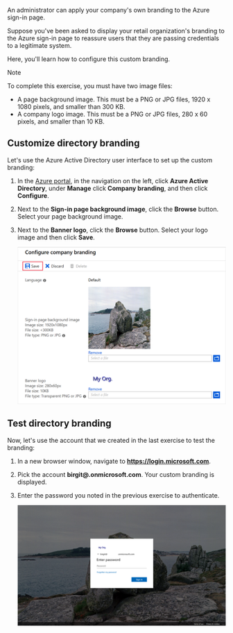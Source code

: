 An administrator can apply your company's own branding to the Azure sign-in page. 

Suppose you've been asked to display your retail organization's branding to the Azure sign-in page to reassure users that they are passing credentials to a legitimate system.

Here, you'll learn how to configure this custom branding.

> [!NOTE]
> To complete this exercise, you must have two image files:
> - A page background image. This must be a PNG or JPG files, 1920 x 1080 pixels, and smaller than 300 KB.
> - A company logo image. This must be a PNG or JPG files, 280 x 60 pixels, and smaller than 10 KB.

## Customize directory branding

Let's use the Azure Active Directory user interface to set up the custom branding:

1. In the [Azure portal](https://portal.azure.com/learn.docs.microsoft.com?azure-portal=true), in the navigation on the left, click **Azure Active Directory**, under **Manage** click **Company branding**, and then click **Configure**.
1. Next to the **Sign-in page background image**, click the **Browse** button. Select your page background image.
1. Next to the **Banner logo**, click the **Browse** button. Select your logo image and then click **Save**.

    ![Customize directory branding](../media/5-customize-ui.png)

## Test directory branding

Now, let's use the account that we created in the last exercise to test the branding:

1. In a new browser window, navigate to **https://login.microsoft.com**.
1. Pick the account **birgit@<your directory name>.onmicrosoft.com**. Your custom branding is displayed.
1. Enter the password you noted in the previous exercise to authenticate.

    ![Customized sign-in page](../media/5-custom-login-page.png)